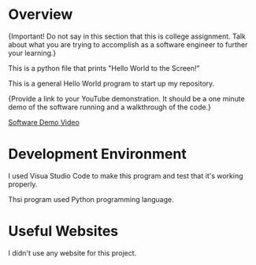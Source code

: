 # Overview

{Important!  Do not say in this section that this is college assignment.  Talk about what you are trying to accomplish as a software engineer to further your learning.}

This is a python file that prints "Hello World to the Screen!"

This is a general Hello World program to start up my repository.

{Provide a link to your YouTube demonstration.  It should be a one minute demo of the software running and a walkthrough of the code.}

[Software Demo Video](http://youtube.link.goes.here)

# Development Environment

I used Visua Studio Code to make this program and test that it's working properly.

Thsi program used Python programming language.

# Useful Websites

I didn't use any website for this project.
